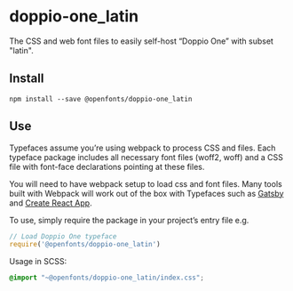 
# doppio-one_latin

The CSS and web font files to easily self-host “Doppio One” with subset "latin".

## Install

`npm install --save @openfonts/doppio-one_latin`

## Use

Typefaces assume you’re using webpack to process CSS and files. Each typeface
package includes all necessary font files (woff2, woff) and a CSS file with
font-face declarations pointing at these files.

You will need to have webpack setup to load css and font files. Many tools built
with Webpack will work out of the box with Typefaces such as [Gatsby](https://github.com/gatsbyjs/gatsby)
and [Create React App](https://github.com/facebookincubator/create-react-app).

To use, simply require the package in your project’s entry file e.g.

```javascript
// Load Doppio One typeface
require('@openfonts/doppio-one_latin')
```

Usage in SCSS:
```scss
@import "~@openfonts/doppio-one_latin/index.css";
```
